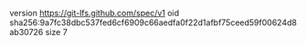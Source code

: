 version https://git-lfs.github.com/spec/v1
oid sha256:9a7fc38dbc537fed6cf6909c66aedfa0f22d1afbf75ceed59f00624d8ab30726
size 7
